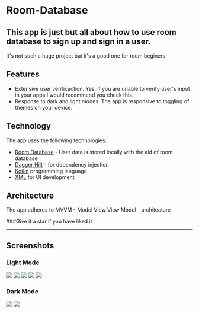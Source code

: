 # Room-Database
## This app is just but all about how to use room database to sign up and sign in a user.
It's not such a huge project but it's a good one for room beginers.

## Features
* Extensive user verificaction. Yes, if you are unable to verify user's input in your apps I would recommend you check this.
* Response to dark and light modes. The app is responsive to toggling of themes on your device.

## Technology
The app uses the following technologies:
* [Room Database](https://developer.android.com/training/data-storage/room) - User data is stored locally with the aid of room database
* [Dagger Hilt](https://dagger.dev/hilt/) - for dependency injection
* [Kotlin](https://kotlinlang.org/) programming language
* [XML](https://developer.android.com/codelabs/basic-android-kotlin-training-xml-layouts#0) for UI development

## Architecture
The app adheres to MVVM - Model View View Model - architecture

###Give it a star if you have liked it
***
## Screenshots

### Light Mode
![](https://github.com/GitongaMurithi/Room-Database/blob/main/app/src/main/java/com/example/login/screenshots/Screenshot%20(54).png)
![](https://github.com/GitongaMurithi/Room-Database/blob/main/app/src/main/java/com/example/login/screenshots/Screenshot%20(55).png)
![](https://github.com/GitongaMurithi/Room-Database/blob/main/app/src/main/java/com/example/login/screenshots/Screenshot%20(56).png)
![](https://github.com/GitongaMurithi/Room-Database/blob/main/app/src/main/java/com/example/login/screenshots/Screenshot%20(57).png)
![](https://github.com/GitongaMurithi/Room-Database/blob/main/app/src/main/java/com/example/login/screenshots/Screenshot%20(58).png)

### Dark Mode
![](https://github.com/GitongaMurithi/Room-Database/blob/main/app/src/main/java/com/example/login/screenshots/Screenshot%20(59).png)
![](https://github.com/GitongaMurithi/Room-Database/blob/main/app/src/main/java/com/example/login/screenshots/Screenshot%20(60).png)
